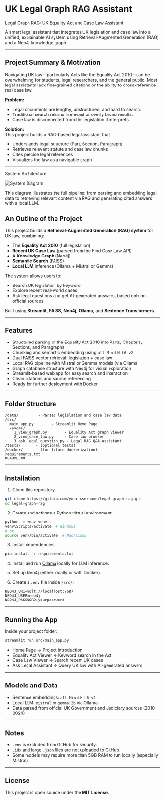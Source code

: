 #  UK Legal Graph RAG Assistant 
Legal Graph RAG: UK Equality Act and Case Law Assistant

A smart legal assistant that integrates UK legislation and case law into a unified, explainable AI system using Retrieval-Augmented Generation (RAG) and a Neo4j knowledge graph.

---

##  Project Summary & Motivation

Navigating UK law—particularly Acts like the Equality Act 2010—can be overwhelming for students, legal researchers, and the general public. Most legal assistants lack fine-grained citations or the ability to cross-reference real case law.

**Problem:** 
- Legal documents are lengthy, unstructured, and hard to search.
- Traditional search returns irrelevant or overly broad results.
- Case law is disconnected from the legislation it interprets.

**Solution:**  
This project builds a RAG-based legal assistant that:
- Understands legal structure (Part, Section, Paragraph)
- Retrieves relevant statute and case law chunks
- Cites precise legal references
- Visualizes the law as a navigable graph

---
System Architecture

![System Diagram](./docs/architecture_diagram.png)

This diagram illustrates the full pipeline: from parsing and embedding legal data to retrieving relevant content via RAG and generating cited answers with a local LLM.


## An Outline of the Project

This project builds a **Retrieval-Augmented Generation (RAG) system** for UK law, combining:
- The **Equality Act 2010** (full legislation)
- **Recent UK Case Law** (parsed from the Find Case Law API)
- A **Knowledge Graph** (Neo4j)
- **Semantic Search** (FAISS)
- **Local LLM** inference (Ollama + Mistral or Gemma)

The system allows users to:
- Search UK legislation by keyword
- Explore recent real-world cases
- Ask legal questions and get AI-generated answers, based only on official sources

Built using **Streamlit**, **FAISS**, **Neo4j**, **Ollama**, and **Sentence Transformers**.

---

## Features

- Structured parsing of the Equality Act 2010 into Parts, Chapters, Sections, and Paragraphs
- Chunking and semantic embedding using `all-MiniLM-L6-v2`
- Dual FAISS vector retrieval: legislation + case law
- Local RAG pipeline with Mistral or Gemma models (via Ollama)
- Graph database structure with Neo4j for visual exploration
- Streamlit-based web app for easy search and interaction
- Clean citations and source referencing
- Ready for further deployment with Docker

---

## Folder Structure

```
/data/         - Parsed legislation and case law data
/src/
  main_app.py        - Streamlit Home Page
  /pages/
    1_view_graph.py        - Equality Act graph viewer
    2_view_case_law.py     - Case law browser
    3_ask_legal_question.py - Legal RAG Q&A assistant
/tests/       - (optional tests)
/docker/      - (for future dockerization)
requirements.txt
README.md
```

---

## Installation

1. Clone this repository:

```bash
git clone https://github.com/your-username/legal-graph-rag.git
cd legal-graph-rag
```

2. Create and activate a Python virtual environment:

```bash
python -m venv venv
venv\Scripts\activate  # Windows
# or
source venv/bin/activate  # Mac/Linux
```

3. Install dependencies:

```bash
pip install -r requirements.txt
```

4. Install and run [Ollama](https://ollama.com/) locally for LLM inference.

5. Set up Neo4j (either locally or with Docker).

6. Create a `.env` file inside `/src/`:

```plaintext
NEO4J_URI=bolt://localhost:7687
NEO4J_USER=neo4j
NEO4J_PASSWORD=yourpassword
```

---

## Running the App

Inside your project folder:

```bash
streamlit run src/main_app.py
```

- Home Page → Project introduction
- Equality Act Viewer → Keyword search in the Act
- Case Law Viewer → Search recent UK cases
- Ask Legal Assistant → Query UK law with AI-generated answers

---

## Models and Data

- Sentence embeddings: `all-MiniLM-L6-v2`
- Local LLM: `mistral` or `gemma:2b` via Ollama
- Data parsed from official UK Government and Judiciary sources (2010–2024)

---

## Notes

- `.env` is excluded from GitHub for security.
- `.idx` and large `.json` files are not uploaded to GitHub.
- Some models may require more than 5GB RAM to run locally (especially Mistral).

---

## License

This project is open source under the **MIT License**.


